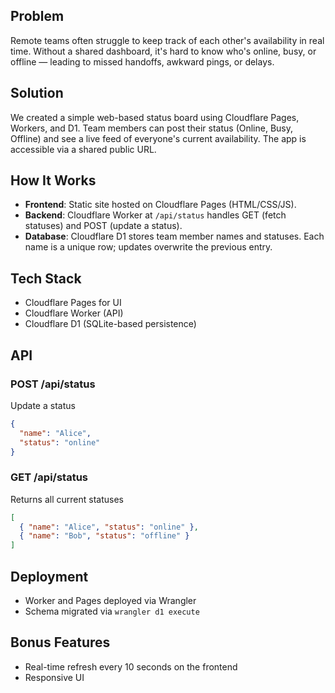 ## Problem
Remote teams often struggle to keep track of each other's availability in real time. Without a shared dashboard, it's hard to know who's online, busy, or offline — leading to missed handoffs, awkward pings, or delays.

## Solution
We created a simple web-based status board using Cloudflare Pages, Workers, and D1. Team members can post their status (Online, Busy, Offline) and see a live feed of everyone's current availability. The app is accessible via a shared public URL.

## How It Works
- **Frontend**: Static site hosted on Cloudflare Pages (HTML/CSS/JS).
- **Backend**: Cloudflare Worker at `/api/status` handles GET (fetch statuses) and POST (update a status).
- **Database**: Cloudflare D1 stores team member names and statuses. Each name is a unique row; updates overwrite the previous entry.

## Tech Stack
- Cloudflare Pages for UI
- Cloudflare Worker (API)
- Cloudflare D1 (SQLite-based persistence)

## API
### POST /api/status
Update a status
```json
{
  "name": "Alice",
  "status": "online"
}
```

### GET /api/status
Returns all current statuses
```json
[
  { "name": "Alice", "status": "online" },
  { "name": "Bob", "status": "offline" }
]
```

## Deployment
- Worker and Pages deployed via Wrangler
- Schema migrated via `wrangler d1 execute`

## Bonus Features
- Real-time refresh every 10 seconds on the frontend
- Responsive UI
